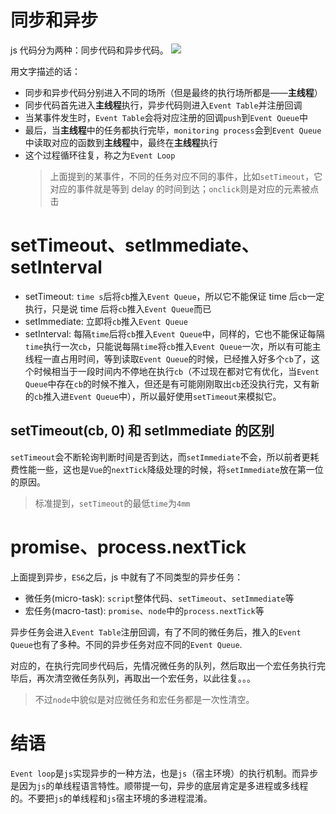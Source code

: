 # 同步和异步

js 代码分为两种：同步代码和异步代码。
![](https://user-gold-cdn.xitu.io/2017/11/21/15fdd88994142347?imageView2/0/w/1280/h/960/format/webp/ignore-error/1)

用文字描述的话：

- 同步和异步代码分别进入不同的场所（但是最终的执行场所都是——**主线程**）
- 同步代码首先进入**主线程**执行，异步代码则进入`Event Table`并注册回调
- 当某事件发生时，`Event Table`会将对应注册的回调`push`到`Event Queue`中
- 最后，当**主线程**中的任务都执行完毕，`monitoring process`会到`Event Queue`中读取对应的函数到**主线程**中，最终在**主线程**执行
- 这个过程循环往复，称之为`Event Loop`
  > 上面提到的某事件，不同的任务对应不同的事件，比如`setTimeout`，它对应的事件就是等到 delay 的时间到达；`onclick`则是对应的元素被点击

# setTimeout、setImmediate、setInterval

- setTimeout: `time s`后将`cb`推入`Event Queue`，所以它不能保证 time 后`cb`一定执行，只是说 time 后将`cb`推入`Event Queue`而已
- setImmediate: 立即将`cb`推入`Event Queue`
- setInterval: 每隔`time`后将`cb`推入`Event Queue`中，同样的，它也不能保证每隔`time`执行一次`cb`，只能说每隔`time`将`cb`推入`Event Queue`一次，所以有可能主线程一直占用时间，等到读取`Event Queue`的时候，已经推入好多个`cb`了，这个时候相当于一段时间内不停地在执行`cb`（不过现在都对它有优化，当`Event Queue`中存在`cb`的时候不推入，但还是有可能刚刚取出`cb`还没执行完，又有新的`cb`推入进`Event Queue`中），所以最好使用`setTimeout`来模拟它。

## setTimeout(cb, 0) 和 setImmediate 的区别

`setTimeout`会不断轮询判断时间是否到达，而`setImmediate`不会，所以前者更耗费性能一些，这也是`Vue`的`nextTick`降级处理的时候，将`setImmediate`放在第一位的原因。

> 标准提到，`setTimeout`的最低`time`为`4mm`

# promise、process.nextTick

上面提到异步，`ES6`之后，js 中就有了不同类型的异步任务：

- 微任务(micro-task): `script`整体代码、`setTimeout`、`setImmediate`等
- 宏任务(macro-tast): `promise`、`node`中的`process.nextTick`等

异步任务会进入`Event Table`注册回调，有了不同的微任务后，推入的`Event Queue`也有了多种。不同的异步任务对应不同的`Event Queue`.

对应的，在执行完同步代码后，先情况微任务的队列，然后取出一个宏任务执行完毕后，再次清空微任务队列，再取出一个宏任务，以此往复。。。

> 不过`node`中貌似是对应微任务和宏任务都是一次性清空。

# 结语

`Event loop`是`js`实现异步的一种方法，也是`js`（宿主环境）的执行机制。而异步是因为`js`的单线程语言特性。顺带提一句，异步的底层肯定是多进程或多线程的。不要把`js`的单线程和`js`宿主环境的多进程混淆。
